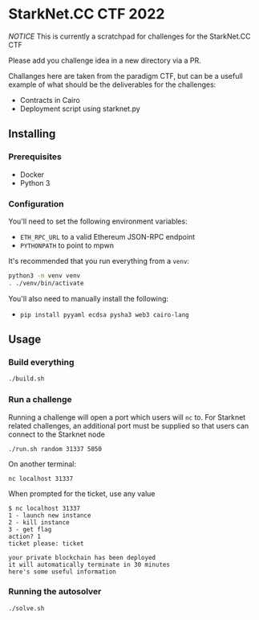 # StarkNet.CC CTF 2022

_NOTICE_ This is currently a scratchpad for challenges for the StarkNet.CC CTF

Please add you challenge idea in a new directory via a PR.

Challanges here are taken from the paradigm CTF, but can be a usefull example of what should be the deliverables for the challenges:

- Contracts in Cairo
- Deployment script using starknet.py

## Installing

### Prerequisites

- Docker
- Python 3

### Configuration

You'll need to set the following environment variables:

- `ETH_RPC_URL` to a valid Ethereum JSON-RPC endpoint
- `PYTHONPATH` to point to mpwn

It's recommended that you run everything from a `venv`:
```bash
python3 -m venv venv
. ./venv/bin/activate
```

You'll also need to manually install the following:

- `pip install pyyaml ecdsa pysha3 web3 cairo-lang`

## Usage

### Build everything

```bash
./build.sh
```

### Run a challenge

Running a challenge will open a port which users will `nc` to. For Starknet related
challenges, an additional port must be supplied so that users can connect to the Starknet
node

```
./run.sh random 31337 5050
```

On another terminal:

```
nc localhost 31337
```

When prompted for the ticket, use any value

```
$ nc localhost 31337
1 - launch new instance
2 - kill instance
3 - get flag
action? 1
ticket please: ticket

your private blockchain has been deployed
it will automatically terminate in 30 minutes
here's some useful information
```

### Running the autosolver

```bash
./solve.sh
```
